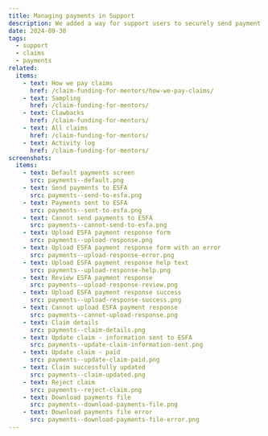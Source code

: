 ```yaml
---
title: Managing payments in Support
description: We added a way for support users to securely send payment information to the Education and Skills Funding Agency (ESFA)
date: 2024-09-30
tags:
  - support
  - claims
  - payments
related:
  items:
    - text: How we pay claims
      href: /claim-funding-for-mentors/how-we-pay-claims/
    - text: Sampling
      href: /claim-funding-for-mentors/
    - text: Clawbacks
      href: /claim-funding-for-mentors/
    - text: All claims
      href: /claim-funding-for-mentors/
    - text: Activity log
      href: /claim-funding-for-mentors/
screenshots:
  items:
    - text: Default payments screen
      src: payments--default.png
    - text: Send payments to ESFA
      src: payments--send-to-esfa.png
    - text: Payments sent to ESFA
      src: payments--sent-to-esfa.png
    - text: Cannot send payments to ESFA
      src: payments--cannot-send-to-esfa.png
    - text: Upload ESFA payment response form
      src: payments--upload-response.png
    - text: Upload ESFA payment response form with an error
      src: payments--upload-response-error.png
    - text: Upload ESFA payment response help text
      src: payments--upload-response-help.png
    - text: Review ESFA payment response
      src: payments--upload-response-review.png
    - text: Upload ESFA payment response success
      src: payments--upload-response-success.png
    - text: Cannot upload ESFA payment response
      src: payments--cannot-upload-response.png
    - text: Claim details
      src: payments--claim-details.png
    - text: Update claim - information sent to ESFA
      src: payments--update-claim-information-sent.png
    - text: Update claim - paid
      src: payments--update-claim-paid.png
    - text: Claim successfully updated
      src: payments--claim-updated.png
    - text: Reject claim
      src: payments--reject-claim.png
    - text: Download payments file
      src: payments--download-payments-file.png
    - text: Download payments file error
      src: payments--download-payments-file-error.png
---
```

